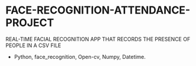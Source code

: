 # FACE-RECOGNITION-ATTENDANCE-PROJECT

REAL-TIME FACIAL RECOGNITION
APP THAT RECORDS THE PRESENCE OF PEOPLE IN A CSV FILE
+ Python, face_recognition, Open-cv, Numpy, Datetime.
